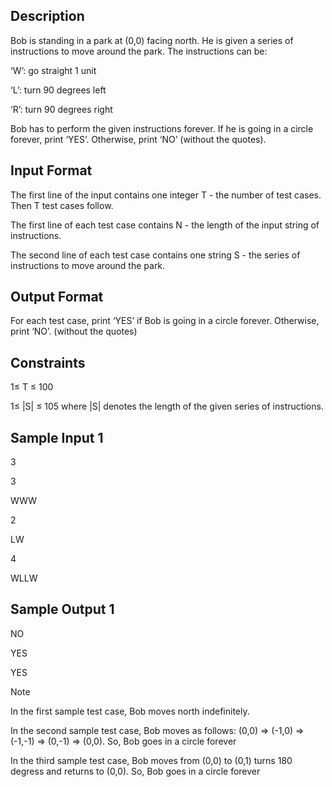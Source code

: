 ## Description

Bob is standing in a park at (0,0) facing north. He is given a series of instructions to move around the park. The instructions can be:

‘W’: go straight 1 unit

‘L’: turn 90 degrees left

‘R’: turn 90 degrees right

Bob has to perform the given instructions forever. If he is going in a circle forever, print ‘YES’. Otherwise, print ‘NO’ (without the quotes).

## Input Format

The first line of the input contains one integer T - the number of test cases. Then T test cases follow.

The first line of each test case contains N - the length of the input string of instructions.

The second line of each test case contains one string S - the series of instructions to move around the park.

## Output Format

For each test case, print ‘YES’ if Bob is going in a circle forever. Otherwise, print ‘NO’. (without the quotes)

## Constraints

1≤ T ≤ 100

1≤ |S| ≤ 105 where |S| denotes the length of the given series of instructions.

## Sample Input 1


3

3

WWW

2

LW

4

WLLW

## Sample Output 1


NO

YES

YES

Note

In the first sample test case, Bob moves north indefinitely.

In the second sample test case, Bob moves as follows: (0,0) => (-1,0) => (-1,-1) => (0,-1) => (0,0). So, Bob goes in a circle forever


In the third sample test case, Bob moves from (0,0) to (0,1) turns 180 degress and returns to (0,0). So, Bob goes in a circle forever

